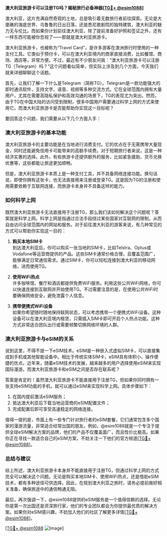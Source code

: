 **澳大利亚旅游卡可以注册TG吗？揭秘旅行必备神器[[TG💪+ @esim1088](https://t.me/s/esim1088)]**

澳大利亚，这片充满自然奇观的土地，总是吸引着无数旅行者前往探索。无论是大堡礁的海底世界、乌鲁鲁的日出日落，还是悉尼歌剧院的独特建筑，澳大利亚的魅力无与伦比。而如果你计划前往澳大利亚，除了提前准备好护照和签证之外，还有一样东西可能被你忽视了——那就是澳大利亚旅游卡。

澳大利亚旅游卡，也被称为“Travel Card”，是许多游客在澳洲旅行时使用的一种支付工具。它类似于预付卡，可以在澳大利亚境内的商家直接消费，比如餐馆、商场、酒店等，非常方便。不过，最近有不少朋友问我：“澳大利亚旅游卡可以注册TG（Telegram）吗？”这个问题看似简单，但实际上涉及到几个方面，今天我们就来详细聊聊这个话题。

首先，让我们了解一下什么是Telegram（简称TG）。Telegram是一款功能强大的即时通讯软件，支持文字、语音、视频等多种交流方式。它在全球范围内拥有大量用户，尤其在需要高隐私保护和高效沟通的场景下，TG的表现尤为突出。然而，由于TG在中国大陆的访问受到限制，很多中国用户需要通过科学上网的方式来使用它。而澳大利亚旅游卡是否能帮助你实现这一目标呢？

要回答这个问题，我们需要从以下几个方面入手：

### **澳大利亚旅游卡的基本功能**
澳大利亚旅游卡的主要功能是在当地进行消费支付。它的优点在于无需携带大量现金，同时还能避免信用卡可能带来的高额手续费。对于短期旅行者来说，这是一种经济实惠的选择。此外，有些旅游卡还提供额外的服务，比如紧急援助、货币兑换优惠等，这些都能让旅途更加顺畅。

但是，澳大利亚旅游卡本质上是一种支付工具，并不具备网络连接功能。换句话说，即使你拥有这张卡，也无法直接用来注册或登录TG。这是因为TG的注册和使用需要依赖于互联网连接，而旅游卡本身并不具备这样的能力。

### **如何科学上网**
既然澳大利亚旅游卡无法直接用于注册TG，那么我们该如何解决这个问题呢？答案就是科学上网。科学上网是指通过合法手段绕过某些国家对互联网的限制，从而自由访问全球范围内的网站和服务。对于前往澳大利亚的游客来说，有几种常见的方式可以帮助你实现这一目的：

1. **购买本地SIM卡**  
   到达澳大利亚后，你可以购买一张当地的SIM卡，比如Telstra、Optus或Vodafone等运营商提供的产品。这些SIM卡通常价格合理，且覆盖范围广，能够满足日常通信需求。通过SIM卡，你可以轻松连接到澳大利亚的移动网络，进而使用TG。

2. **使用WiFi热点**  
   许多咖啡馆、餐厅和酒店都提供免费WiFi服务。利用这些公共WiFi网络，你可以快速连接到互联网并开始使用TG。不过需要注意的是，在使用公共WiFi时要确保网络安全，避免泄露个人信息。

3. **携带便携式WiFi设备**  
   如果你希望随时随地保持联网状态，可以考虑携带一个便携式WiFi设备。这种设备可以在澳大利亚境内租赁，只需插入SIM卡即可开启个人热点功能。这种方式非常适合团队出行或需要频繁切换网络环境的人群。

### **澳大利亚旅游卡与eSIM的关系**
说到这里，不得不提一下eSIM技术。eSIM是一种嵌入式虚拟SIM卡，可以直接集成到手机或其他智能设备中。相比于传统实体SIM卡，eSIM具有体积小、操作便捷的优点。近年来，随着eSIM技术的发展，越来越多的用户选择使用eSIM来实现国际漫游。而澳大利亚旅游卡和eSIM之间是否存在联系呢？

答案是肯定的！虽然澳大利亚旅游卡不能直接用于注册TG，但如果你同时拥有一张支持eSIM功能的手机，就可以通过eSIM来实现科学上网。具体步骤如下：
1. 在国内提前激活eSIM服务；
2. 抵达澳大利亚后下载当地运营商的eSIM配置文件；
3. 完成配置后即可享受高速稳定的网络连接。

值得一提的是，市面上有一些专门针对旅行者的eSIM套餐，它们通常包含多个国家的漫游流量，非常适合经常出国的朋友。例如，@esim1088就是一个专注于提供全球eSIM解决方案的品牌，他们的产品不仅覆盖面广，而且性价比极高。如果你正在寻找一款适合自己的eSIM方案，不妨关注一下他们的官方频道[[TG💪+ @esim1088](https://t.me/s/esim1088)]。

### **总结与建议**
综上所述，澳大利亚旅游卡本身并不能直接用于注册TG，但通过科学上网的方式完全可以解决这个问题。无论是购买本地SIM卡、使用WiFi热点，还是借助eSIM技术，都有多种途径可供选择。因此，在规划澳大利亚之旅时，请务必提前做好相关准备，确保旅途中的通信畅通无阻。

最后，再次强调一下，@esim1088提供的eSIM服务是一个值得信赖的选择。无论你是第一次出国还是资深旅行家，他们的专业团队都会为你提供最优质的解决方案。如果你对eSIM感兴趣，不妨加入他们的社区了解更多详情[[TG💪+ @esim1088](https://t.me/s/esim1088)]。

[[TG💪+ @esim1088](https://t.me/s/esim1088) ![Image](https://i.postimg.cc/4NQfJmqS/Snipaste-2025-05-13-00-14-12.png)]